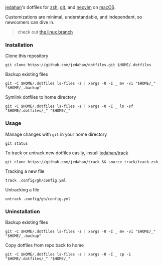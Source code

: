[jedahan][]'s dotfiles for [zsh][], [git][], and [neovim][] on [macOS][].

Customizations are minimal, understandable, and independent, so newcomers can dive in.

> check out [the linux branch](https://github.com/jedahan/dotfiles/tree/linux)

### Installation

Clone this repository

    git clone https://github.com/jedahan/dotfiles.git $HOME/.dotfiles

Backup existing files

    git -C $HOME/.dotfiles ls-files -z | xargs -0 -I _ mv -vi "$HOME/_" "$HOME/_.backup"

Symlink dotfiles to home directory

    git -C $HOME/.dotfiles ls-files -z | xargs -0 -I _ ln -sf "$HOME/.dotfiles/_" "$HOME/_"

### Usage

Manage changes with `git` in your home directory

    git status

To track or untrack new dotfiles easily, install [jedahan/track][]

    git clone https://github.com/jedahan/track && source track/track.zsh

Tracking a new file

    track .config/gh/config.yml

Untracking a file

    untrack .config/gh/config.yml

### Uninstallation


Backup existing files

    git -C $HOME/.dotfiles ls-files -z | xargs -0 -I _ mv -vi "$HOME/_" "$HOME/_.backup"

Copy dotfiles from repo back to home

    git -C $HOME/.dotfiles ls-files -z | xargs -0 -I _ cp -i "$HOME/.dotfiles/_" "$HOME/_"

[jedahan]: http://jonathan.is
[zsh]: https://zsh.org
[git]: https://git-scm.com
[neovim]: https://neovim.io
[macOS]: https://www.apple.com/macos/big-sur
[jedahan/track]: http://github.com/jedahan/track
